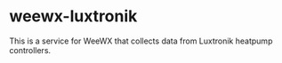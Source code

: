 # weewx-luxtronik

This is a service for WeeWX that collects data from Luxtronik heatpump controllers.
